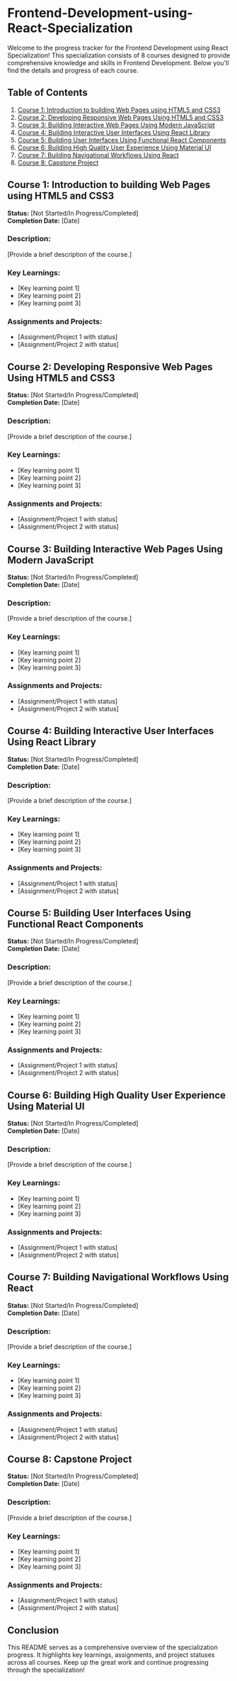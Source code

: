 # Frontend-Development-using-React-Specialization

Welcome to the progress tracker for the Frontend Development using React Specialization! This specialization consists of 8 courses designed to provide comprehensive knowledge and skills in Frontend Development. Below you'll find the details and progress of each course.

## Table of Contents
1. [Course 1: Introduction to building Web Pages using HTML5 and CSS3](#course-1-introduction-to-building-web-pages-using-html5-and-css3)
2. [Course 2: Developing Responsive Web Pages Using HTML5 and CSS3](#course-2-developing-responsive-web-pages-using-html5-and-css3)
3. [Course 3: Building Interactive Web Pages Using Modern JavaScript](#course-3-building-interactive-web-pages-using-modern-javascript)
4. [Course 4: Building Interactive User Interfaces Using React Library](#course-4-building-interactive-user-interfaces-using-react-library)
5. [Course 5: Building User Interfaces Using Functional React Components](#course-5-building-user-interfaces-using-functional-react-components)
6. [Course 6: Building High Quality User Experience Using Material UI](#course-6-building-high-quality-user-experience-using-material-ui)
7. [Course 7: Building Navigational Workflows Using React](#course-7-building-navigational-workflows-using-react)
8. [Course 8: Capstone Project](#course-8-capstone-project)

## Course 1: Introduction to building Web Pages using HTML5 and CSS3
**Status:** [Not Started/In Progress/Completed]  
**Completion Date:** [Date]  

### Description:
[Provide a brief description of the course.]

### Key Learnings:
- [Key learning point 1]
- [Key learning point 2]
- [Key learning point 3]

### Assignments and Projects:
- [Assignment/Project 1 with status]
- [Assignment/Project 2 with status]

## Course 2: Developing Responsive Web Pages Using HTML5 and CSS3
**Status:** [Not Started/In Progress/Completed]  
**Completion Date:** [Date]  

### Description:
[Provide a brief description of the course.]

### Key Learnings:
- [Key learning point 1]
- [Key learning point 2]
- [Key learning point 3]

### Assignments and Projects:
- [Assignment/Project 1 with status]
- [Assignment/Project 2 with status]

## Course 3: Building Interactive Web Pages Using Modern JavaScript
**Status:** [Not Started/In Progress/Completed]  
**Completion Date:** [Date]  

### Description:
[Provide a brief description of the course.]

### Key Learnings:
- [Key learning point 1]
- [Key learning point 2]
- [Key learning point 3]

### Assignments and Projects:
- [Assignment/Project 1 with status]
- [Assignment/Project 2 with status]

## Course 4: Building Interactive User Interfaces Using React Library
**Status:** [Not Started/In Progress/Completed]  
**Completion Date:** [Date]  

### Description:
[Provide a brief description of the course.]

### Key Learnings:
- [Key learning point 1]
- [Key learning point 2]
- [Key learning point 3]

### Assignments and Projects:
- [Assignment/Project 1 with status]
- [Assignment/Project 2 with status]

## Course 5: Building User Interfaces Using Functional React Components
**Status:** [Not Started/In Progress/Completed]  
**Completion Date:** [Date]  

### Description:
[Provide a brief description of the course.]

### Key Learnings:
- [Key learning point 1]
- [Key learning point 2]
- [Key learning point 3]

### Assignments and Projects:
- [Assignment/Project 1 with status]
- [Assignment/Project 2 with status]

## Course 6: Building High Quality User Experience Using Material UI
**Status:** [Not Started/In Progress/Completed]  
**Completion Date:** [Date]  

### Description:
[Provide a brief description of the course.]

### Key Learnings:
- [Key learning point 1]
- [Key learning point 2]
- [Key learning point 3]

### Assignments and Projects:
- [Assignment/Project 1 with status]
- [Assignment/Project 2 with status]

## Course 7: Building Navigational Workflows Using React
**Status:** [Not Started/In Progress/Completed]  
**Completion Date:** [Date]  

### Description:
[Provide a brief description of the course.]

### Key Learnings:
- [Key learning point 1]
- [Key learning point 2]
- [Key learning point 3]

### Assignments and Projects:
- [Assignment/Project 1 with status]
- [Assignment/Project 2 with status]

## Course 8: Capstone Project
**Status:** [Not Started/In Progress/Completed]  
**Completion Date:** [Date]  

### Description:
[Provide a brief description of the course.]

### Key Learnings:
- [Key learning point 1]
- [Key learning point 2]
- [Key learning point 3]

### Assignments and Projects:
- [Assignment/Project 1 with status]
- [Assignment/Project 2 with status]

## Conclusion

This README serves as a comprehensive overview of the specialization progress. It highlights key learnings, assignments, and project statuses across all courses. Keep up the great work and continue progressing through the specialization!
